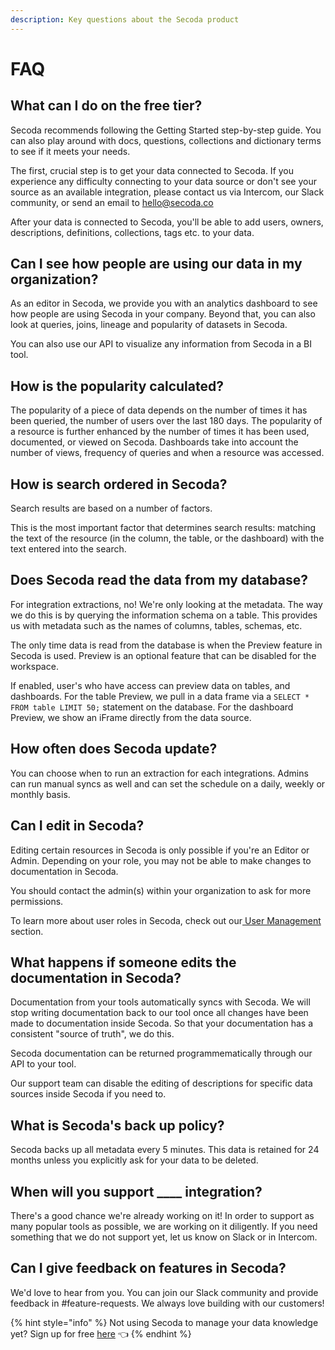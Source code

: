 ```yaml
---
description: Key questions about the Secoda product
---
```


# FAQ

## What can I do on the free tier?

Secoda recommends following the Getting Started step-by-step guide. You can also play around with docs, questions, collections and dictionary terms to see if it meets your needs.

The first, crucial step is to get your data connected to Secoda. If you experience any difficulty connecting to your data source or don't see your source as an available integration, please contact us via Intercom, our Slack community, or send an email to hello@secoda.co

After your data is connected to Secoda, you'll be able to add users, owners, descriptions, definitions, collections, tags etc. to your data.&#x20;

## Can I see how people are using our data in my organization?

As an editor in Secoda, we provide you with an analytics dashboard to see how people are using Secoda in your company. Beyond that, you can also look at queries, joins, lineage and popularity of datasets in Secoda.&#x20;

You can also use our API to visualize any information from Secoda in a BI tool.

## How is the popularity calculated?

The popularity of a piece of data depends on the number of times it has been queried, the number of users over the last 180 days. The popularity of a resource is further enhanced by the number of times it has been used, documented, or viewed on Secoda. Dashboards take into account the number of views, frequency of queries and when a resource was accessed.

## How is search ordered in Secoda?

Search results are based on a number of factors.&#x20;

This is the most important factor that determines search results: matching the text of the resource (in the column, the table, or the dashboard) with the text entered into the search.

## Does Secoda read the data from my database?

For integration extractions, no! We're only looking at the metadata. The way we do this is by querying the information schema on a table. This provides us with metadata such as the names of columns, tables, schemas, etc.

The only time data is read from the database is when the Preview feature in Secoda is used. Preview is an optional feature that can be disabled for the workspace.&#x20;

If enabled, user's who have access can preview data on tables, and dashboards. For the table Preview, we pull in a data frame via a `SELECT * FROM table LIMIT 50;` statement on the database. For the dashboard Preview, we show an iFrame directly from the data source.&#x20;

## How often does Secoda update?

You can choose when to run an extraction for each integrations. Admins can run manual syncs as well and can set the schedule on a daily, weekly or monthly basis.&#x20;

## Can I edit in Secoda?

Editing certain resources in Secoda is only possible if you're an Editor or Admin. Depending on your role, you may not be able to make changes to documentation in Secoda.&#x20;

You should contact the admin(s) within your organization to ask for more permissions.

To learn more about user roles in Secoda, check out our[ User Management ](user-management/)section.&#x20;

## What happens if someone edits the documentation in Secoda?

Documentation from your tools automatically syncs with Secoda. We will stop writing documentation back to our tool once all changes have been made to documentation inside Secoda. So that your documentation has a consistent "source of truth", we do this.

Secoda documentation can be returned programmematically through our API to your tool.

Our support team can disable the editing of descriptions for specific data sources inside Secoda if you need to.

## What is Secoda's back up policy?

Secoda backs up all metadata every 5 minutes. This data is retained for 24 months unless you explicitly ask for your data to be deleted.

## When will you support \_\_\_\_ integration?

There's a good chance we're already working on it! In order to support as many popular tools as possible, we are working on it diligently. If you need something that we do not support yet, let us know on Slack or in Intercom.

## Can I give feedback on features in Secoda?

We'd love to hear from you. You can join our Slack community and provide feedback in #feature-requests. We always love building with our customers!

{% hint style="info" %}
Not using Secoda to manage your data knowledge yet? Sign up for free [here](https://app.secoda.co) 👈
{% endhint %}
